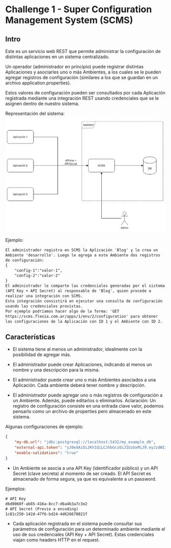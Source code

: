# Challenge 1 - Super Configuration Management System (SCMS)

## Intro

Este es un servicio web REST que permite administrar la configuración de distintas aplicaciones en un sistema centralizado.

Un operador (administrador en principio) puede registrar distintas Aplicaciones y asociarles uno o más Ambientes, a los cuales se le pueden agregar registros de configuración (similares a los que se guardan en un archivo application.properties).

Estos valores de configuración pueden ser consultados por cada Aplicación registrada mediante una integración REST usando credenciales que se le asignen dentro de nuestro sistema.

Representación del sistema:
![diagrama](scms.png)

Ejemplo:

	El administrador registra en SCMS la Aplicación 'Blog' y le crea un Ambiente 'desarrollo'. Luego le agrega a este Ambiente dos registros de configuración:
	{
		"config-1":"valor-1",
		"config-2":"valor-2"
	}
	El administrador le comparte las credenciales generadas por el sistema (API Key + API Secret) al responsable de 'Blog', quien procede a realizar una integración con SCMS.
	Esta integración consistirá en ejecutar una consulta de configuración usando las credenciales provistas.
	Por ejemplo podríamos hacer algo de la forma: 'GET https://scms.flexia.com.ar/apps/1/env/2/configuration' para obtener las configuraciones de la Aplicación con ID 1 y el Ambiente con ID 2.

## Características

- El sistema tiene al menos un administrador, idealmente con la posibilidad de agregar más.

- El administrador puede crear Aplicaciones, indicando al menos un nombre y una descripción para la misma.

- El administrador puede crear uno o más Ambientes asociados a una Aplicación. Cada ambiente deberá tener nombre y descripción.

- El administrador puede agregar uno o más registros de configuración a un Ambiente. Además, puede editarlos o eliminarlos.
Aclaración: Un registro de configuración consiste en una entrada clave valor, podemos pensarlo como un archivo de properties pero almacenado en este sistema.

Algunas configuraciones de ejemplo:
```json
{
	"my-db.url": "jdbc:postgresql://localhost:5432/my_example_db",
	"external-api.token": "yJ0eXAiOiJKV1QiLCJhbGciOiJIUzUxMiJ9.eyJzdWIiOiIxIiwibmFtZSI6ImFkbWluIiwiZXhwIjoy",
	"enable-validations": "true"
}
```

- Un Ambiente se asocia a una API Key (identificador público) y un API Secret (clave secreta) al momento de ser creado. 
El API Secret es almacenado de forma segura, ya que es equivalente a un password.

Ejemplos:
```
# API Key
d6d0060f-ab85-416a-8cc7-d6a4b3a7c3e2
# API Secret (Previo a encoding)
1c81c250-142d-47f6-bd24-4d626670821f
```

- Cada aplicación registrada en el sistema puede consultar sus parámetros de configuración para un determinado ambiente mediante el uso de sus credenciales (API Key + API Secret).
Estas credenciales viajan como headers HTTP en el request.

